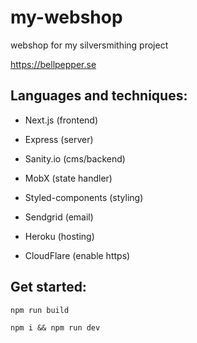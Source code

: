 # my-webshop
webshop for my silversmithing project

https://bellpepper.se

## Languages and techniques:
- Next.js (frontend)
- Express (server)
- Sanity.io (cms/backend)
- MobX (state handler)
- Styled-components (styling)
- Sendgrid (email)

- Heroku (hosting)
- CloudFlare (enable https)


## Get started:
`npm run build`

`npm i && npm run dev`
